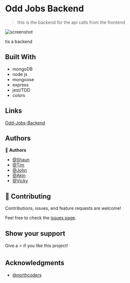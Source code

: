 # Odd Jobs Backend

> this is the backend for the api calls from the frontend

![screenshot](https://i.imgur.com/d7RFY03.png)

tis a backend

## Built With

- mongoDB
- node js
- mongoose
- express
- jest/TDD
- colors

## Links

[Odd-Jobs-Backend](https://odd-jobs-backend.herokuapp.com/api/)

## Authors

👤 **Authors**

- [@Shaun](https://github.com/Tavelar/)
- [@Tim](https://github.com/timwtuck)
- [@John](https://github.com/johndmurphy)
- [@Akin](https://github.com/datboyakin)
- [@Vicky](https://github.com/vbrooke78)

## 🤝 Contributing

Contributions, issues, and feature requests are welcome!

Feel free to check the [issues page](https://github.com/Tavelar/OddJobs-Backend/issues).

## Show your support

Give a ⭐️ if you like this project!

## Acknowledgments

- [@northcoders](https://github.com/northcoders)
